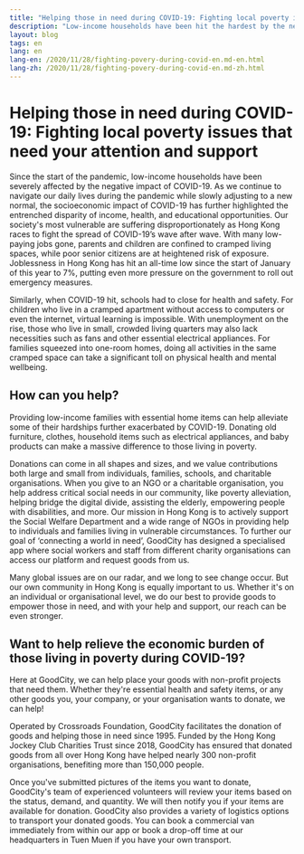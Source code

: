 ```yaml
---
title: "Helping those in need during COVID-19: Fighting local poverty issues that need your attention and support"
description: "Low-income households have been hit the hardest by the negative impact of COVID-19. Read more to see how you can help!"
layout: blog
tags: en
lang: en
lang-en: /2020/11/28/fighting-povery-during-covid-en.md-en.html
lang-zh: /2020/11/28/fighting-povery-during-covid-en.md-zh.html
---
```


# Helping those in need during COVID-19: Fighting local poverty issues that need your attention and support

Since the start of the pandemic, low-income households have been severely affected by the negative impact of COVID-19. As we continue to navigate our daily lives during the pandemic while slowly adjusting to a new normal, the socioeconomic impact of COVID-19 has further highlighted the entrenched disparity of income, health, and educational opportunities. Our society's most vulnerable are suffering disproportionately as Hong Kong races to fight the spread of COVID-19’s wave after wave. With many low-paying jobs gone, parents and children are confined to cramped living spaces, while poor senior citizens are at heightened risk of exposure. Joblessness in Hong Kong has hit an all-time low since the start of January of this year to 7%, putting even more pressure on the government to roll out emergency measures. 

Similarly, when COVID-19 hit, schools had to close for health and safety. For children who live in a cramped apartment without access to computers or even the internet, virtual learning is impossible. With unemployment on the rise, those who live in small, crowded living quarters may also lack necessities such as fans and other essential electrical appliances. For families squeezed into one-room homes, doing all activities in the same cramped space can take a significant toll on physical health and mental wellbeing. 

## How can you help? 

Providing low-income families with essential home items can help alleviate some of their hardships further exacerbated by COVID-19. Donating old furniture, clothes, household items such as electrical appliances, and baby products can make a massive difference to those living in poverty. 

Donations can come in all shapes and sizes, and we value contributions both large and small from individuals, families, schools, and charitable organisations. When you give to an NGO or a charitable organisation, you help address critical social needs in our community, like poverty alleviation, helping bridge the digital divide, assisting the elderly, empowering people with disabilities, and more. Our mission in Hong Kong is to actively support the Social Welfare Department and a wide range of NGOs in providing help to individuals and families living in vulnerable circumstances. To further our goal of ‘connecting a world in need’, GoodCity has designed a specialised app where social workers and staff from different charity organisations can access our platform and request goods from us. 

Many global issues are on our radar, and we long to see change occur. But our own community in Hong Kong is equally important to us. Whether it's on an individual or organisational level, we do our best to provide goods to empower those in need, and with your help and support, our reach can be even stronger.

## Want to help relieve the economic burden of those living in poverty during COVID-19? 

Here at GoodCity, we can help place your goods with non-profit projects that need them. Whether they're essential health and safety items, or any other goods you, your company, or your organisation wants to donate, we can help! 

Operated by Crossroads Foundation, GoodCity facilitates the donation of goods and helping those in need since 1995. Funded by the Hong Kong Jockey Club Charities Trust since 2018, GoodCity has ensured that donated goods from all over Hong Kong have helped nearly 300 non-profit organisations, benefiting more than 150,000 people. 

Once you've submitted pictures of the items you want to donate, GoodCity's team of experienced volunteers will review your items based on the status, demand, and quantity. We will then notify you if your items are available for donation. GoodCity also provides a variety of logistics options to transport your donated goods. You can book a commercial van immediately from within our app or book a drop-off time at our headquarters in Tuen Muen if you have your own transport.
